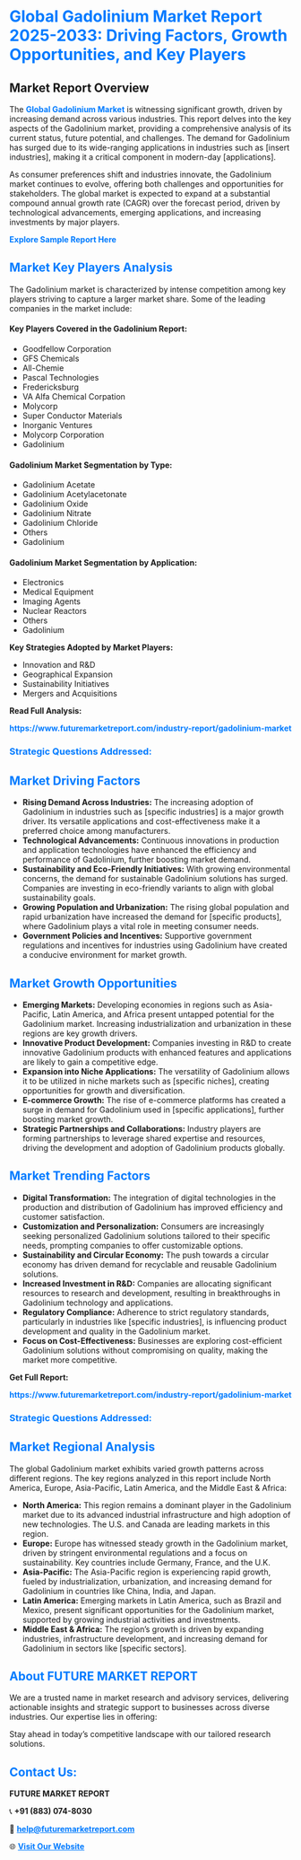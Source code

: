 <h1 style="color: #007BFF;">Global Gadolinium Market Report 2025-2033: Driving Factors, Growth Opportunities, and Key Players</h1>

<section id="overview">
<h2>Market Report Overview</h2>
<p>The <a href="https://www.futuremarketreport.com/industry-report/gadolinium-market" style="color: #007BFF; text-decoration: none;"><strong>Global Gadolinium Market</strong></a> is witnessing significant growth, driven by increasing demand across various industries. This report delves into the key aspects of the Gadolinium market, providing a comprehensive analysis of its current status, future potential, and challenges. The demand for Gadolinium has surged due to its wide-ranging applications in industries such as [insert industries], making it a critical component in modern-day [applications].</p>
<p>As consumer preferences shift and industries innovate, the Gadolinium market continues to evolve, offering both challenges and opportunities for stakeholders. The global market is expected to expand at a substantial compound annual growth rate (CAGR) over the forecast period, driven by technological advancements, emerging applications, and increasing investments by major players.</p>
</section>

<section id="overview">
<p><a href="https://www.futuremarketreport.com/request-sample/reportId=98541" style="color: #007BFF; text-decoration: none;"><strong>Explore Sample Report Here</strong></a></p>
</section>

<section id="key-players">
<h2 style="color: #007BFF;">Market Key Players Analysis</h2>
<p>The Gadolinium market is characterized by intense competition among key players striving to capture a larger market share. Some of the leading companies in the market include:</p>
<h4>Key Players Covered in the Gadolinium Report:</h4>
<ul><li>Goodfellow Corporation</li><li>GFS Chemicals</li><li>All-Chemie</li><li>Pascal Technologies</li><li>Fredericksburg</li><li>VA Alfa Chemical Corpation</li><li>Molycorp</li><li>Super Conductor Materials</li><li>Inorganic Ventures</li><li>Molycorp Corporation</li><li>Gadolinium</li></ul>
<h4>Gadolinium Market Segmentation by Type:</h4>
<ul><li>Gadolinium Acetate</li><li>Gadolinium Acetylacetonate</li><li>Gadolinium Oxide</li><li>Gadolinium Nitrate</li><li>Gadolinium Chloride</li><li>Others</li><li>Gadolinium</li></ul>

<h4>Gadolinium Market Segmentation by Application:</h4>
<ul><li>Electronics</li><li>Medical Equipment</li><li>Imaging Agents</li><li>Nuclear Reactors</li><li>Others</li><li>Gadolinium</li></ul>
<p><strong>Key Strategies Adopted by Market Players:</strong></p>
<ul>
<li>Innovation and R&D</li>
<li>Geographical Expansion</li>
<li>Sustainability Initiatives</li>
<li>Mergers and Acquisitions</li>
</ul>
</section>

<section>
<p><strong>Read Full Analysis: </strong></p><a href="https://www.futuremarketreport.com/industry-report/gadolinium-market" style="color: #007BFF; text-decoration: none;"><strong>https://www.futuremarketreport.com/industry-report/gadolinium-market</strong></a>
<h3 style="color: #007BFF;">Strategic Questions Addressed:</h3>
</section>

<section id="driving-factors">
<h2 style="color: #007BFF;">Market Driving Factors</h2>
<ul>
<li><strong>Rising Demand Across Industries:</strong> The increasing adoption of Gadolinium in industries such as [specific industries] is a major growth driver. Its versatile applications and cost-effectiveness make it a preferred choice among manufacturers.</li>
<li><strong>Technological Advancements:</strong> Continuous innovations in production and application technologies have enhanced the efficiency and performance of Gadolinium, further boosting market demand.</li>
<li><strong>Sustainability and Eco-Friendly Initiatives:</strong> With growing environmental concerns, the demand for sustainable Gadolinium solutions has surged. Companies are investing in eco-friendly variants to align with global sustainability goals.</li>
<li><strong>Growing Population and Urbanization:</strong> The rising global population and rapid urbanization have increased the demand for [specific products], where Gadolinium plays a vital role in meeting consumer needs.</li>
<li><strong>Government Policies and Incentives:</strong> Supportive government regulations and incentives for industries using Gadolinium have created a conducive environment for market growth.</li>
</ul>
</section>

<section id="growth-opportunities">
<h2 style="color: #007BFF;">Market Growth Opportunities</h2>
<ul>
<li><strong>Emerging Markets:</strong> Developing economies in regions such as Asia-Pacific, Latin America, and Africa present untapped potential for the Gadolinium market. Increasing industrialization and urbanization in these regions are key growth drivers.</li>
<li><strong>Innovative Product Development:</strong> Companies investing in R&D to create innovative Gadolinium products with enhanced features and applications are likely to gain a competitive edge.</li>
<li><strong>Expansion into Niche Applications:</strong> The versatility of Gadolinium allows it to be utilized in niche markets such as [specific niches], creating opportunities for growth and diversification.</li>
<li><strong>E-commerce Growth:</strong> The rise of e-commerce platforms has created a surge in demand for Gadolinium used in [specific applications], further boosting market growth.</li>
<li><strong>Strategic Partnerships and Collaborations:</strong> Industry players are forming partnerships to leverage shared expertise and resources, driving the development and adoption of Gadolinium products globally.</li>
</ul>
</section>

<section id="trending-factors">
<h2 style="color: #007BFF;">Market Trending Factors</h2>
<ul>
<li><strong>Digital Transformation:</strong> The integration of digital technologies in the production and distribution of Gadolinium has improved efficiency and customer satisfaction.</li>
<li><strong>Customization and Personalization:</strong> Consumers are increasingly seeking personalized Gadolinium solutions tailored to their specific needs, prompting companies to offer customizable options.</li>
<li><strong>Sustainability and Circular Economy:</strong> The push towards a circular economy has driven demand for recyclable and reusable Gadolinium solutions.</li>
<li><strong>Increased Investment in R&D:</strong> Companies are allocating significant resources to research and development, resulting in breakthroughs in Gadolinium technology and applications.</li>
<li><strong>Regulatory Compliance:</strong> Adherence to strict regulatory standards, particularly in industries like [specific industries], is influencing product development and quality in the Gadolinium market.</li>
<li><strong>Focus on Cost-Effectiveness:</strong> Businesses are exploring cost-efficient Gadolinium solutions without compromising on quality, making the market more competitive.</li>
</ul>
</section>

<section>
<p><strong>Get Full Report: </strong></p><a href="https://www.futuremarketreport.com/industry-report/gadolinium-market" style="color: #007BFF; text-decoration: none;"><strong>https://www.futuremarketreport.com/industry-report/gadolinium-market</strong></a>
<h3 style="color: #007BFF;">Strategic Questions Addressed:</h3>
</section>


<section id="regional-analysis">
<h2 style="color: #007BFF;">Market Regional Analysis</h2>
<p>The global Gadolinium market exhibits varied growth patterns across different regions. The key regions analyzed in this report include North America, Europe, Asia-Pacific, Latin America, and the Middle East & Africa:</p>
<ul>
<li><strong>North America:</strong> This region remains a dominant player in the Gadolinium market due to its advanced industrial infrastructure and high adoption of new technologies. The U.S. and Canada are leading markets in this region.</li>
<li><strong>Europe:</strong> Europe has witnessed steady growth in the Gadolinium market, driven by stringent environmental regulations and a focus on sustainability. Key countries include Germany, France, and the U.K.</li>
<li><strong>Asia-Pacific:</strong> The Asia-Pacific region is experiencing rapid growth, fueled by industrialization, urbanization, and increasing demand for Gadolinium in countries like China, India, and Japan.</li>
<li><strong>Latin America:</strong> Emerging markets in Latin America, such as Brazil and Mexico, present significant opportunities for the Gadolinium market, supported by growing industrial activities and investments.</li>
<li><strong>Middle East & Africa:</strong> The region’s growth is driven by expanding industries, infrastructure development, and increasing demand for Gadolinium in sectors like [specific sectors].</li>
</ul>
</section>

<footer>
<h2 style="color: #007BFF;">About FUTURE MARKET REPORT</h2>
<p>We are a trusted name in market research and advisory services, delivering actionable insights and strategic support to businesses across diverse industries. Our expertise lies in offering:</p>

<p>Stay ahead in today’s competitive landscape with our tailored research solutions.</p>

<h2 style="color: #007BFF;">Contact Us:</h2>
<p><strong>FUTURE MARKET REPORT</strong></p>
<p>📞 <strong>+91 (883) 074-8030</strong></p>
<p>📧 <strong><a href="mailto:help@futuremarketreport.com" style="color: #007BFF;">help@futuremarketreport.com</a></strong></p>
<p>🌐 <strong><a href="https://www.futuremarketreport.com/" style="color: #007BFF;">Visit Our Website</a></strong></p>
</footer>